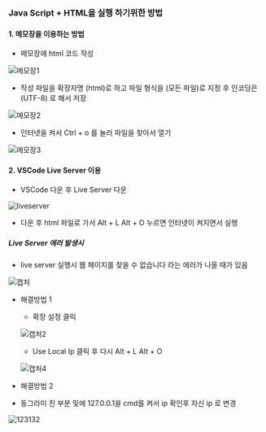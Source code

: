 ### Java Script + HTML을 실행 하기위한 방법

#### 1. 메모장을 이용하는 방법

+ 메모장에 html 코드 작성 

![메모장1](https://user-images.githubusercontent.com/67888402/125441157-a777cf28-93e4-449f-9e0d-d26ea922eabe.PNG)

+ 작성 파일을 확장자명 (html)로 하고 파일 형식을 (모든 파일)로 지정 후 인코딩은 (UTF-8) 로 해서 저장  

![메모장2](https://user-images.githubusercontent.com/67888402/125441329-968793bb-8a01-4b75-91e5-86d88f7ece37.PNG)



+ 인터넷을 켜서 Ctrl + o 를 눌러 파일을 찾아서 열기 

![메모장3](https://user-images.githubusercontent.com/67888402/125441521-c937cb82-949d-4f99-a439-f56592ab8876.PNG)

#### 2. VSCode Live Server 이용

+ VSCode 다운 후 Live Server 다운

![liveserver](https://user-images.githubusercontent.com/67888402/125445921-8592d668-0e28-4f76-a70b-3f49c5a95b4a.PNG)

+ 다운 후 html 파일로 가서 Alt + L  Alt + O  누르면 인터넷이 켜지면서 실행 



##### Live Server 에러 발생시

+ live server 실행시 웹 페이지를 찾을 수 없습니다 라는 에러가 나올 때가 있음 

![캡처](https://user-images.githubusercontent.com/67888402/125446285-810efc9a-bb32-4bd4-b1c1-47b3b87299bc.PNG)



+ 해결방법 1

  + 확장 설정 클릭

  ![캡처2](https://user-images.githubusercontent.com/67888402/125446390-387f146f-2758-4d46-a602-6beda7027579.PNG)

  

  + Use Local Ip 클릭 후 다시 Alt + L  Alt + O 

  ![캡처4](https://user-images.githubusercontent.com/67888402/125446636-f4755e38-c120-4a63-a43c-81f4937eba42.PNG)

+  해결방법 2

  + 동그라미 친 부분 및에 127.0.0.1을 cmd를 켜서 ip 확인후 자신 ip 로 변경

  ![123132](https://user-images.githubusercontent.com/67888402/125446874-fcf32b27-16e5-45f2-b3f8-c23d4ec50f5a.PNG)

